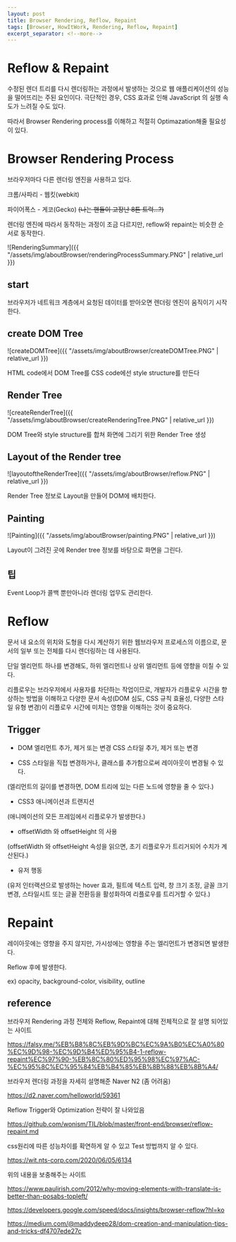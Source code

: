 ```yaml
---
layout: post
title: Browser Rendering, Reflow, Repaint
tags: [Browser, HowItWork, Rendering, Reflow, Repaint]
excerpt_separator: <!--more-->
---
```


# Reflow & Repaint

수정된 렌더 트리를 다시 렌더링하는 과정에서 발생하는 것으로 웹 애플리케이션의 성능을 떨어뜨리는 주된 요인이다. 극단적인 경우, CSS 효과로 인해 JavaScript 의 실행 속도가 느려질 수도 있다.

따라서 Browser Rendering process를 이해하고 적절히 Optimazation해줄 필요성이 있다.

<!--more-->

# Browser Rendering Process

브라우저마다 다른 렌더링 엔진을 사용하고 있다.

크롬/사파리 - 웹킷(webkit)

파이어폭스 - 게코(Gecko) ~~(나는 핸들이 고장난 8톤 트럭...?)~~

렌더링 엔진에 따라서 동작하는 과정이 조금 다르지만, reflow와 repaint는 비슷한 순서로 동작한다.

![RenderingSummary]({{ "/assets/img/aboutBrowser/renderingProcessSummary.PNG" | relative_url }})

## start

브라우저가 네트워크 계층에서 요청된 데이터를 받아오면 렌더링 엔진이 움직이기 시작한다.

## create DOM Tree

![createDOMTree]({{ "/assets/img/aboutBrowser/createDOMTree.PNG" | relative_url }})

HTML code에서 DOM Tree를 CSS code에선 style structure를 만든다

## Render Tree

![createRenderTree]({{ "/assets/img/aboutBrowser/createRenderingTree.PNG" | relative_url }})

DOM Tree와 style structure를 합쳐 화면에 그리기 위한 Render Tree 생성

## Layout of the Render tree

![layoutoftheRenderTree]({{ "/assets/img/aboutBrowser/reflow.PNG" | relative_url }})

Render Tree 정보로 Layout을 만들어 DOM에 배치한다.

## Painting

![Painting]({{ "/assets/img/aboutBrowser/painting.PNG" | relative_url }})

Layout이 그려진 곳에 Render tree 정보를 바탕으로 화면을 그린다.

## 팁

Event Loop가 콜백 뿐만아니라 렌더링 업무도 관리한다.

# Reflow

문서 내 요소의 위치와 도형을 다시 계산하기 위한 웹브라우저 프로세스의 이름으로, 문서의 일부 또는 전체를 다시 렌더링하는 데 사용된다.

단일 엘리먼트 하나를 변경해도, 하위 엘리먼트나 상위 엘리먼트 등에 영향을 미칠 수 있다.
 
리플로우는 브라우저에서 사용자를 차단하는 작업이므로, 개발자가 리플로우 시간을 향상하는 방법을 이해하고 다양한 문서 속성(DOM 심도, CSS 규칙 효율성, 다양한 스타일 유형 변경)이 리플로우 시간에 미치는 영향을 이해하는 것이 중요하다.

## Trigger

- DOM 엘리먼트 추가, 제거 또는 변경
CSS 스타일 추가, 제거 또는 변경

- CSS 스타일을 직접 변경하거나, 클래스를 추가함으로써 레이아웃이 변경될 수 있다. 

(엘리먼트의 길이를 변경하면, DOM 트리에 있는 다른 노드에 영향을 줄 수 있다.)

- CSS3 애니메이션과 트랜지션

(애니메이션의 모든 프레임에서 리플로우가 발생한다.)

- offsetWidth 와 offsetHeight 의 사용

(offsetWidth 와 offsetHeight 속성을 읽으면, 초기 리플로우가 트리거되어 수치가 계산된다.)
- 유저 행동

(유저 인터랙션으로 발생하는 hover 효과, 필트에 텍스트 입력, 창 크기 조정, 글꼴 크기 변경, 스타일시트 또는 글꼴 전환등을 활성화하여 리플로우를 트리거할 수 있다.)

# Repaint

레이아웃에는 영향을 주지 않지만, 가시성에는 영향을 주는 엘리먼트가 변경되면 발생한다.

Reflow 후에 발생한다.

ex) opacity, background-color, visibility, outline

## reference

브라우저 Rendering 과정 전체와 Reflow, Repaint에 대해 전체적으로 잘 설명 되어있는 사이트

https://falsy.me/%EB%B8%8C%EB%9D%BC%EC%9A%B0%EC%A0%80%EC%9D%98-%EC%9D%B4%ED%95%B4-1-reflow-repaint%EC%97%90-%EB%8C%80%ED%95%98%EC%97%AC-%EC%95%8C%EC%95%84%EB%B4%85%EB%8B%88%EB%8B%A4/

브라우저 렌더링 과정을 자세히 설명해준 Naver N2 (좀 어려움)

https://d2.naver.com/helloworld/59361

Reflow Trigger와 Optimization 전략이 잘 나와있음

https://github.com/wonism/TIL/blob/master/front-end/browser/reflow-repaint.md

css원리에 따른 성능차이를 확연하게 알 수 있고 Test 방법까지 알 수 있다.

https://wit.nts-corp.com/2020/06/05/6134

위의 내용을 보충해주는 사이트

https://www.paulirish.com/2012/why-moving-elements-with-translate-is-better-than-posabs-topleft/

https://developers.google.com/speed/docs/insights/browser-reflow?hl=ko

https://medium.com/@maddydeep28/dom-creation-and-manipulation-tips-and-tricks-df4707ede27c